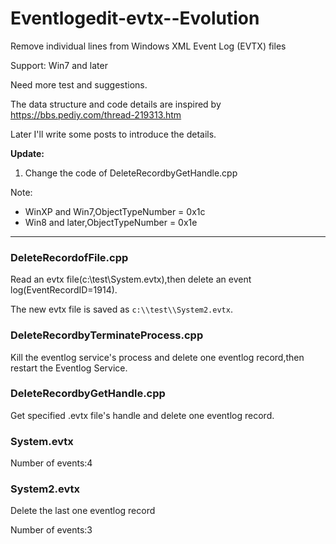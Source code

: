 # Eventlogedit-evtx--Evolution
Remove individual lines from Windows XML Event Log (EVTX) files

Support: Win7 and later

Need more test and suggestions.

The data structure and code details are inspired by https://bbs.pediy.com/thread-219313.htm

Later I'll write some posts to introduce the details.


**Update:**

1. Change the code of DeleteRecordbyGetHandle.cpp

Note:

- WinXP and Win7,ObjectTypeNumber = 0x1c
- Win8 and later,ObjectTypeNumber = 0x1e

---

### DeleteRecordofFile.cpp

Read an evtx file(c:\\test\\System.evtx),then delete an event log(EventRecordID=1914).

The new evtx file is saved as `c:\\test\\System2.evtx`.

### DeleteRecordbyTerminateProcess.cpp

Kill the eventlog service's process and delete one eventlog record,then restart the Eventlog Service.

### DeleteRecordbyGetHandle.cpp

Get specified .evtx file's handle and delete one eventlog record.

### System.evtx

Number of events:4

### System2.evtx

Delete the last one eventlog record

Number of events:3
